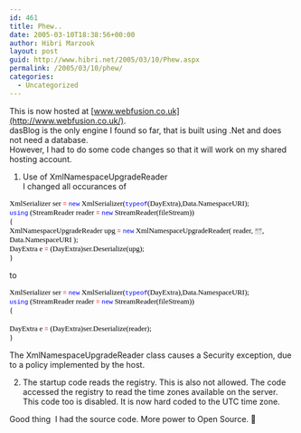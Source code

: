 ```yaml
---
id: 461
title: Phew..
date: 2005-03-10T18:38:56+00:00
author: Hibri Marzook
layout: post
guid: http://www.hibri.net/2005/03/10/Phew.aspx
permalink: /2005/03/10/phew/
categories:
  - Uncategorized
---
```

This is now hosted at [www.webfusion.co.uk](http://www.webfusion.co.uk/).  
dasBlog is the only engine I found so far, that is built using .Net and does not need a database.  
However, I had to do some code changes so that it will work on my shared hosting account.


  


1. Use of XmlNamespaceUpgradeReader  
I changed all occurances of   



  


<SPAN style="FONT-SIZE: 11px; COLOR: black; FONT-FAMILY: Courier New; BACKGROUND-COLOR: transparent"><FONT face=Verdana size=2>XmlSerializer ser <SPAN style="FONT-SIZE: 11px; COLOR: red; FONT-FAMILY: Courier New; BACKGROUND-COLOR: transparent">=</SPAN> <SPAN style="FONT-SIZE: 11px; COLOR: blue; FONT-FAMILY: Courier New; BACKGROUND-COLOR: transparent">new</SPAN> XmlSerializer(<SPAN style="FONT-SIZE: 11px; COLOR: blue; FONT-FAMILY: Courier New; BACKGROUND-COLOR: transparent">typeof</SPAN>(DayExtra),Data.NamespaceURI);<BR /><SPAN style="FONT-SIZE: 11px; COLOR: blue; FONT-FAMILY: Courier New; BACKGROUND-COLOR: transparent">using</SPAN> (StreamReader reader <SPAN style="FONT-SIZE: 11px; COLOR: red; FONT-FAMILY: Courier New; BACKGROUND-COLOR: transparent">=</SPAN> <SPAN style="FONT-SIZE: 11px; COLOR: blue; FONT-FAMILY: Courier New; BACKGROUND-COLOR: transparent">new</SPAN> StreamReader(fileStream))<BR />{<BR />XmlNamespaceUpgradeReader upg <SPAN style="FONT-SIZE: 11px; COLOR: red; FONT-FAMILY: Courier New; BACKGROUND-COLOR: transparent">=</SPAN> <SPAN style="FONT-SIZE: 11px; COLOR: blue; FONT-FAMILY: Courier New; BACKGROUND-COLOR: transparent">new</SPAN> XmlNamespaceUpgradeReader( reader, <SPAN style="FONT-SIZE: 11px; COLOR: #666666; FONT-FAMILY: Courier New; BACKGROUND-COLOR: #e4e4e4">&#8220;&#8221;</SPAN>, Data.NamespaceURI );<BR />DayExtra e <SPAN style="FONT-SIZE: 11px; COLOR: red; FONT-FAMILY: Courier New; BACKGROUND-COLOR: transparent">=</SPAN> (DayExtra)ser.Deserialize(upg);<BR />}</FONT></SPAN>


  


to 


  


<SPAN style="FONT-SIZE: 11px; COLOR: black; FONT-FAMILY: Courier New; BACKGROUND-COLOR: transparent"><FONT face=Verdana size=2>XmlSerializer ser <SPAN style="FONT-SIZE: 11px; COLOR: red; FONT-FAMILY: Courier New; BACKGROUND-COLOR: transparent">=</SPAN> <SPAN style="FONT-SIZE: 11px; COLOR: blue; FONT-FAMILY: Courier New; BACKGROUND-COLOR: transparent">new</SPAN> XmlSerializer(<SPAN style="FONT-SIZE: 11px; COLOR: blue; FONT-FAMILY: Courier New; BACKGROUND-COLOR: transparent">typeof</SPAN>(DayExtra),Data.NamespaceURI);<BR /><SPAN style="FONT-SIZE: 11px; COLOR: blue; FONT-FAMILY: Courier New; BACKGROUND-COLOR: transparent">using</SPAN> (StreamReader reader <SPAN style="FONT-SIZE: 11px; COLOR: red; FONT-FAMILY: Courier New; BACKGROUND-COLOR: transparent">=</SPAN> <SPAN style="FONT-SIZE: 11px; COLOR: blue; FONT-FAMILY: Courier New; BACKGROUND-COLOR: transparent">new</SPAN> StreamReader(fileStream))<BR />{<BR /><BR />DayExtra e <SPAN style="FONT-SIZE: 11px; COLOR: red; FONT-FAMILY: Courier New; BACKGROUND-COLOR: transparent">=</SPAN> (DayExtra)ser.Deserialize(reader);<BR />}</FONT></SPAN>


  


  
The XmlNamespaceUpgradeReader class causes a Security exception, due to a policy implemented by the host.


  


2. The startup code reads the registry. This is also not allowed. The code accessed the registry to read the time zones available on the server. This code too is disabled. It is now hard coded to the UTC time zone.


  


Good thing&nbsp; I had the source code. More power to Open Source. 🙂
